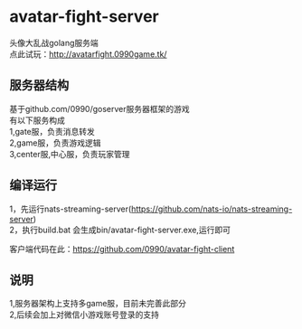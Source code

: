# avatar-fight-server
头像大乱战golang服务端  
点此试玩：http://avatarfight.0990game.tk/

## 服务器结构
基于github.com/0990/goserver服务器框架的游戏  
有以下服务构成  
1,gate服，负责消息转发  
2,game服，负责游戏逻辑  
3,center服,中心服，负责玩家管理  

## 编译运行
1，先运行nats-streaming-server(https://github.com/nats-io/nats-streaming-server)  
2，执行build.bat 会生成bin/avatar-fight-server.exe,运行即可 
 
客户端代码在此：https://github.com/0990/avatar-fight-client

## 说明
1,服务器架构上支持多game服，目前未完善此部分  
2,后续会加上对微信小游戏账号登录的支持